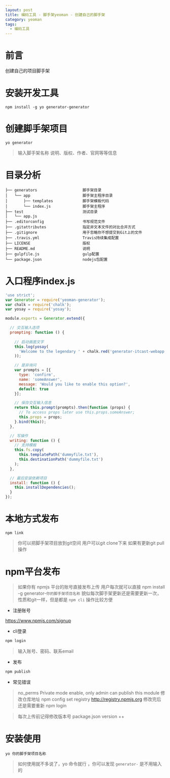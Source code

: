 ```yaml
---
layout: post
title: 编码工具 - 脚手架yeoman - 创建自己的脚手架
category: yeoman
tags:
  - 编码工具
---
```


# 前言

创建自己的项目脚手架

# 安装开发工具

```
npm install -g yo generator-generator
```

# 创建脚手架项目

```
yo generator
```

> 输入脚手架名称
> 说明、版权、作者、官网等等信息

# 目录分析

```
├── generators                    脚手架目录
│   └── app                       脚手架主程序目录
│       ├── templates             脚手架模板代码
│       └── index.js              脚手架主程序
├── test                          测试目录
│   └── app.js
├── .editorconfig                 书写规范文件
├── .gitattributes                指定非文本文件的对比合并方式
├── .gitignore                    用于忽略你不想提交到Git上的文件
├── .travis.yml                   Travis持续集成配置
├── LICENSE                       版权
├── README.md                     说明
├── gulpfile.js                   gulp配置
└── package.json                  nodejs包配置
```

# 入口程序index.js

```javascript
'use strict';
var Generator = require('yeoman-generator');
var chalk = require('chalk');
var yosay = require('yosay');

module.exports = Generator.extend({

  // 交互输入选项
  prompting: function () {
    
    // 启动画面文字
    this.log(yosay(
      'Welcome to the legendary ' + chalk.red('generator-itcast-webapp') + ' generator!'
    ));

    // 是非询问
    var prompts = [{
      type: 'confirm',
      name: 'someAnswer',
      message: 'Would you like to enable this option?',
      default: true
    }];

    // 保存交互输入信息
    return this.prompt(prompts).then(function (props) {
      // To access props later use this.props.someAnswer;
      this.props = props;
    }.bind(this));
  },

  // 写操作
  writing: function () {
    // 支持模板
    this.fs.copy(
      this.templatePath('dummyfile.txt'),
      this.destinationPath('dummyfile.txt')
    );
  },

  // 最后安装依赖项目
  install: function () {
    this.installDependencies();
  }
});
```

# 本地方式发布

```
npm link
```

> 你可以把脚手架项目放到git空间
> 用户可以git clone下来
> 如果有更新git pull操作

# npm平台发布

> 如果你有 npmjs 平台的账号直接发布上传
> 用户每次就可以直接 npm install -g generator-`你的脚手架项目名称`
> 貌似每次脚手架更新还是需要更新一次，性质和git一样，但是都是 `npm cli` 操作比较方便

- 注册账号

https://www.npmjs.com/signup

- cli登录

```bash
npm login
```

> 输入账号、密码、联系email

- 发布

```bash
npm publish
```

- 常见错误

> no_perms Private mode enable, only admin can publish this module
> 修改仓库地址 npm config set registry http://registry.npmjs.org
> 修改完后 还是需要重新 npm login

> 每次上传前记得修改版本号 package.json version ++

# 安装使用

```
yo 你的脚手架项目名称
```

> 如何使用就不多说了，yo 命令就行 ，你可以发现 `generator-` 是不用输入的

